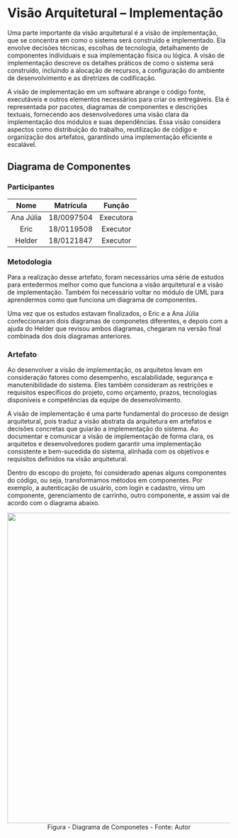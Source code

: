 # Visão Arquitetural – Implementação

Uma parte importante da visão arquitetural é a visão de implementação, que se concentra em como o sistema será construído e implementado. Ela envolve decisões técnicas, escolhas de tecnologia, detalhamento de componentes individuais e sua implementação física ou lógica. A visão de implementação descreve os detalhes práticos de como o sistema será construído, incluindo a alocação de recursos, a configuração do ambiente de desenvolvimento e as diretrizes de codificação.

A visão de implementação em um software abrange o código fonte, executáveis e outros elementos necessários para criar os entregáveis. Ela é representada por pacotes, diagramas de componentes e descrições textuais, fornecendo aos desenvolvedores uma visão clara da implementação dos módulos e suas dependências. Essa visão considera aspectos como distribuição do trabalho, reutilização de código e organização dos artefatos, garantindo uma implementação eficiente e escalável.

## Diagrama de Componentes

### Participantes

| Nome  | Matrícula  | Função |
| :--:  | :-------:  | :----: |
| Ana Júlia  | 18/0097504  | Executora |
| Eric       | 18/0119508  | Executor |
| Helder     | 18/0121847  | Executor |


### Metodologia

Para a realização desse artefato, foram necessários uma série de estudos para entedermos melhor como que funciona a visão arquitetural e a visão de implementação. Também foi necessário voltar no módulo de UML para aprendermos como que funciona um diagrama de componentes. 

Uma vez que os estudos estavam finalizados, o Eric e a Ana Júlia confeccionaram dois diagramas de componetes diferentes, e depois com a ajuda do Helder que revisou ambos diagramas, chegaram na versão final combinada dos dois diagramas anteriores.

### Artefato
Ao desenvolver a visão de implementação, os arquitetos levam em consideração fatores como desempenho, escalabilidade, segurança e manutenibilidade do sistema. Eles também consideram as restrições e requisitos específicos do projeto, como orçamento, prazos, tecnologias disponíveis e competências da equipe de desenvolvimento.

A visão de implementação é uma parte fundamental do processo de design arquitetural, pois traduz a visão abstrata da arquitetura em artefatos e decisões concretas que guiarão a implementação do sistema. Ao documentar e comunicar a visão de implementação de forma clara, os arquitetos e desenvolvedores podem garantir uma implementação consistente e bem-sucedida do sistema, alinhada com os objetivos e requisitos definidos na visão arquitetural.

Dentro do escopo do projeto, foi considerado apenas alguns componentes do código, ou seja, transformamos métodos em componentes. Por exemplo, a autenticação de usuário, com login e cadastro, virou um componente, gerenciamento de carrinho, outro componente, e assim vai de acordo com o diagrama abaixo.

<img src="./IMG/VisaoImplementacao/components.png" align="center" width="700" height="">
<figcaption align="center" >Figura - Diagrama de Componetes - Fonte: Autor</figcaption>